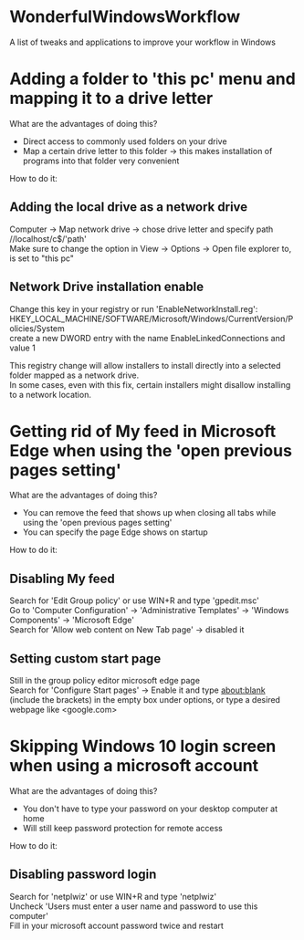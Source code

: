 
# WonderfulWindowsWorkflow
A list of tweaks and applications to improve your workflow in Windows


# Adding a folder to 'this pc' menu and mapping it to a drive letter
What are the advantages of doing this?  
- Direct access to commonly used folders on your drive  
- Map a certain drive letter to this folder -> this makes installation of programs into that folder very convenient  

How to do it:
## Adding the local drive as a network drive
Computer -> Map network drive -> chose drive letter and specify path //localhost/c$/'path'  
Make sure to change the option in View -> Options -> Open file explorer to, is set to "this pc"  

## Network Drive installation enable
Change this key in your registry or run 'EnableNetworkInstall.reg':  
HKEY_LOCAL_MACHINE/SOFTWARE/Microsoft/Windows/CurrentVersion/Policies/System  
create a new DWORD entry with the name EnableLinkedConnections and value 1  

This registry change will allow installers to install directly into a selected folder mapped as a network drive.  
In some cases, even with this fix, certain installers might disallow installing to a network location.  



# Getting rid of My feed in Microsoft Edge when using the 'open previous pages setting'
What are the advantages of doing this?  
- You can remove the feed that shows up when closing all tabs while using the 'open previous pages setting'  
- You can specify the page Edge shows on startup  

How to do it:
## Disabling My feed
Search for 'Edit Group policy' or use WIN+R and type 'gpedit.msc'  
Go to 'Computer Configuration' -> 'Administrative Templates' -> 'Windows Components' -> 'Microsoft Edge'  
Search for 'Allow web content on New Tab page' -> disabled it  

## Setting custom start page
Still in the group policy editor microsoft edge page  
Search for 'Configure Start pages' -> Enable it and type <about:blank> (include the brackets) in the empty box under options, or type a desired webpage like <google.com>  




# Skipping Windows 10 login screen when using a microsoft account
What are the advantages of doing this?  
- You don't have to type your password on your desktop computer at home  
- Will still keep password protection for remote access  

How to do it:  
## Disabling password login  
Search for 'netplwiz' or use WIN+R and type 'netplwiz'  
Uncheck 'Users must enter a user name and password to use this computer'  
Fill in your microsoft account password twice and restart  
